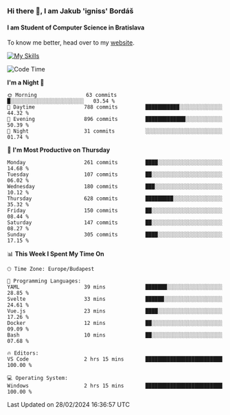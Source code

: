### Hi there 👋, I am Jakub 'igniss' Bordáš

#### I am Student of Computer Science in Bratislava
To know me better, head over to my [website](https://bordas.sk).

[![My Skills](https://skillicons.dev/icons?i=js,html,css,figma,svelte,java,kotlin,python,postgresql,typescript,nest,nodejs)](https://bordas.sk)


<!--START_SECTION:waka-->
![Code Time](http://img.shields.io/badge/Code%20Time-1%2C415%20hrs%2049%20mins-blue)

**I'm a Night 🦉** 

```text
🌞 Morning                63 commits          █░░░░░░░░░░░░░░░░░░░░░░░░   03.54 % 
🌆 Daytime                788 commits         ███████████░░░░░░░░░░░░░░   44.32 % 
🌃 Evening                896 commits         █████████████░░░░░░░░░░░░   50.39 % 
🌙 Night                  31 commits          ░░░░░░░░░░░░░░░░░░░░░░░░░   01.74 % 
```
📅 **I'm Most Productive on Thursday** 

```text
Monday                   261 commits         ████░░░░░░░░░░░░░░░░░░░░░   14.68 % 
Tuesday                  107 commits         ██░░░░░░░░░░░░░░░░░░░░░░░   06.02 % 
Wednesday                180 commits         ███░░░░░░░░░░░░░░░░░░░░░░   10.12 % 
Thursday                 628 commits         █████████░░░░░░░░░░░░░░░░   35.32 % 
Friday                   150 commits         ██░░░░░░░░░░░░░░░░░░░░░░░   08.44 % 
Saturday                 147 commits         ██░░░░░░░░░░░░░░░░░░░░░░░   08.27 % 
Sunday                   305 commits         ████░░░░░░░░░░░░░░░░░░░░░   17.15 % 
```


📊 **This Week I Spent My Time On** 

```text
🕑︎ Time Zone: Europe/Budapest

💬 Programming Languages: 
YAML                     39 mins             ███████░░░░░░░░░░░░░░░░░░   28.85 % 
Svelte                   33 mins             ██████░░░░░░░░░░░░░░░░░░░   24.61 % 
Vue.js                   23 mins             ████░░░░░░░░░░░░░░░░░░░░░   17.26 % 
Docker                   12 mins             ██░░░░░░░░░░░░░░░░░░░░░░░   09.09 % 
Bash                     10 mins             ██░░░░░░░░░░░░░░░░░░░░░░░   07.68 % 

🔥 Editors: 
VS Code                  2 hrs 15 mins       █████████████████████████   100.00 % 

💻 Operating System: 
Windows                  2 hrs 15 mins       █████████████████████████   100.00 % 
```


 Last Updated on 28/02/2024 16:36:57 UTC
<!--END_SECTION:waka-->
